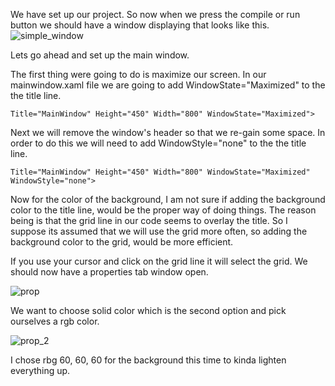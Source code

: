 We have set up our project. So now when we press the compile or run button we should have a window displaying that looks like this.
![simple_window](https://github.com/ravenleeblack/Illeshian-Ide/assets/76606152/003f135f-4c64-47b1-8715-96fb86282b15)

Lets go ahead and set up the main window. 

The first thing were going to do is maximize our screen. In our mainwindow.xaml file we are going to add WindowState="Maximized" to the the title line.

    Title="MainWindow" Height="450" Width="800" WindowState="Maximized">

Next we will remove the window's header so that we re-gain some space. In order to do this we will need to add WindowStyle="none" to the the title line.

    Title="MainWindow" Height="450" Width="800" WindowState="Maximized" WindowStyle="none">

Now for the color of the background, I am not sure if adding the background color to the title line, would be the proper way of doing things. The reason being is that the grid line in our code seems to overlay the title. So I suppose its assumed that we will use the grid more often, so adding the background color to the grid, would be more efficient.

If you use your cursor and click on the grid line it will select the grid. We should now have a properties tab window open.

![prop](https://github.com/ravenleeblack/Illeshian-Ide/assets/76606152/f4938c84-51d0-4940-aa7c-64c4bd594100)

We want to choose solid color which is the second option and pick ourselves a rgb color.

![prop_2](https://github.com/ravenleeblack/Illeshian-Ide/assets/76606152/ccb62dfa-9963-44bb-a358-c9e80446a021)

I chose rbg 60, 60, 60 for the background this time to kinda lighten everything up.




